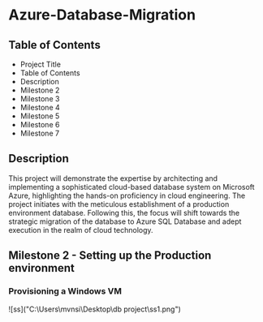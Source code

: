 # Azure-Database-Migration

## Table of Contents

- Project Title
- Table of Contents
- Description
- Milestone 2
- Milestone 3
- Milestone 4
- Milestone 5
- Milestone 6
- Milestone 7

## Description

This project will demonstrate the expertise by architecting and implementing a sophisticated cloud-based database system on Microsoft Azure, highlighting the hands-on proficiency in cloud engineering. The project initiates with the meticulous establishment of a production environment database. Following this, the focus will shift towards the strategic migration of the database to Azure SQL Database and adept execution in the realm of cloud technology.

## Milestone 2 - Setting up the Production environment

### Provisioning a Windows VM

![ss]("C:\Users\mvnsi\Desktop\db project\ss1.png")

